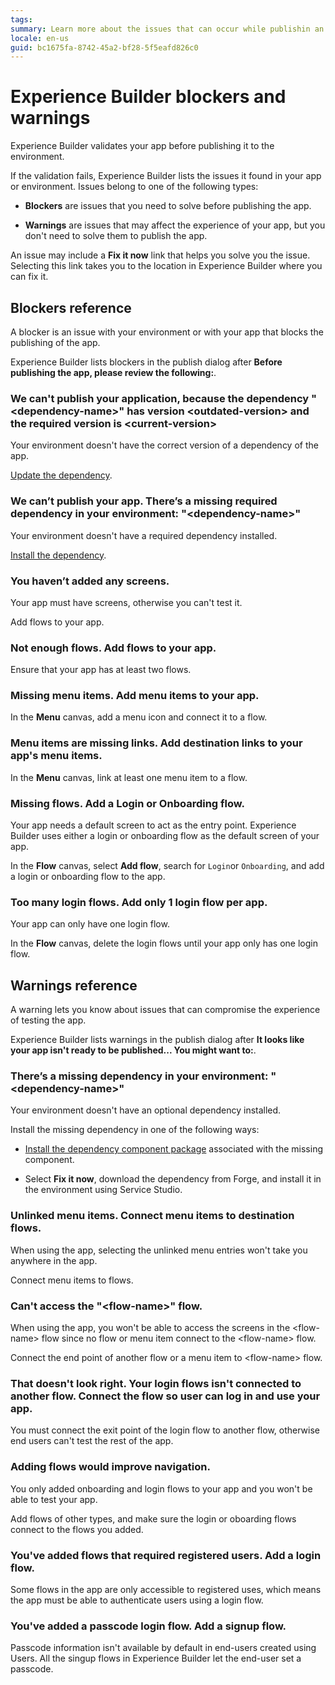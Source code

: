 ```yaml
---
tags:
summary: Learn more about the issues that can occur while publishin an Experience Builder app. This topic includes a list of all the warning and blockers in Experience Builder.
locale: en-us
guid: bc1675fa-8742-45a2-bf28-5f5eafd826c0
---
```


# Experience Builder blockers and warnings

Experience Builder validates your app before publishing it to the environment.

If the validation fails, Experience Builder lists the issues it found in your app or environment.
Issues belong to one of the following types:

* **Blockers** are issues that you need to solve before publishing the app.

* **Warnings** are issues that may affect the experience of your app, but you don't need to solve them to publish the app.

An issue may include a **Fix it now** link that helps you solve you the issue. Selecting this link takes you to the location in Experience Builder where you can fix it.

## Blockers reference

A blocker is an issue with your environment or with your app that blocks the publishing of the app.

Experience Builder lists blockers in the publish dialog after **Before publishing the app, please review the following:**.

### We can't publish your application, because the dependency "&lt;dependency-name&gt;" has version &lt;outdated-version&gt; and the required version is &lt;current-version&gt;

Your environment doesn't have the correct version of a dependency of the app. 

[Update the dependency](../how-update-dependency.md).

### We can’t publish your app. There’s a missing required dependency in your environment: "&lt;dependency-name&gt;"

Your environment doesn't have a required dependency installed.

[Install the dependency](../how-update-dependency.md).

### You haven’t added any screens.

Your app must have screens, otherwise you can't test it.

Add flows to your app.

### Not enough flows. Add flows to your app.

Ensure that your app has at least two flows.

### Missing menu items. Add menu items to your app.

In the **Menu** canvas, add a menu icon and connect it to a flow.

### Menu items are missing links. Add destination links to your app's menu items.

In the **Menu** canvas, link at least one menu item to a flow.

### Missing flows. Add a Login or Onboarding flow.

Your app needs a default screen to act as the entry point. Experience Builder uses either a login or onboarding flow as the default screen of your app.

In the **Flow** canvas, select **Add flow**, search for `Login`or `Onboarding`, and add a login or onboarding flow to the app.

### Too many login flows. Add only 1 login flow per app.

Your app can only have one login flow.

In the **Flow** canvas, delete the login flows until your app only has one login flow.

## Warnings reference

A warning lets you know about issues that can compromise the experience of testing the app.

Experience Builder lists warnings in the publish dialog after **It looks like your app isn't ready to be published... You might want to:**.

### There’s a missing dependency in your environment: "&lt;dependency-name&gt;"

Your environment doesn't have an optional dependency installed.

Install the missing dependency in one of the following ways:

* [Install the dependency component package](../how-update-dependency.md)  associated with the missing component.

* Select **Fix it now**, download the dependency from Forge, and install it in the environment using Service Studio.

### Unlinked menu items. Connect menu items to destination flows.

When using the app, selecting the unlinked menu entries won't take you anywhere in the app.

Connect menu items to flows.

### Can't access the "&lt;flow-name&gt;" flow.

When using the app, you won't be able to access the screens in the &lt;flow-name&gt; flow since no flow or menu item connect to the &lt;flow-name&gt; flow.

Connect the end point of another flow or a menu item to &lt;flow-name&gt; flow.

### That doesn't look right. Your login flows isn't connected to another flow. Connect the flow so user can log in and use your app.

You must connect the exit point of the login flow to another flow, otherwise end users can't test the rest of the app.

### Adding flows would improve navigation.

You only added onboarding and login flows to your app and you won't be able to test your app.

Add flows of other types, and make sure the login or oboarding flows connect to the flows you added.

### You've added flows that required registered users. Add a login flow.

Some flows in the app are only accessible to registered uses, which means the app must be able to authenticate users using a login flow.

### You've added a passcode login flow. Add a signup flow.

Passcode information isn't available by default in end-users created using Users.
All the singup flows in Experience Builder let the end-user set a passcode.
